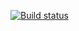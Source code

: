 [![Build status](https://ci.appveyor.com/api/projects/status/w5jr2df19j69s5nq?svg=true)](https://ci.appveyor.com/project/vergizon42657/patterns-hometask)
